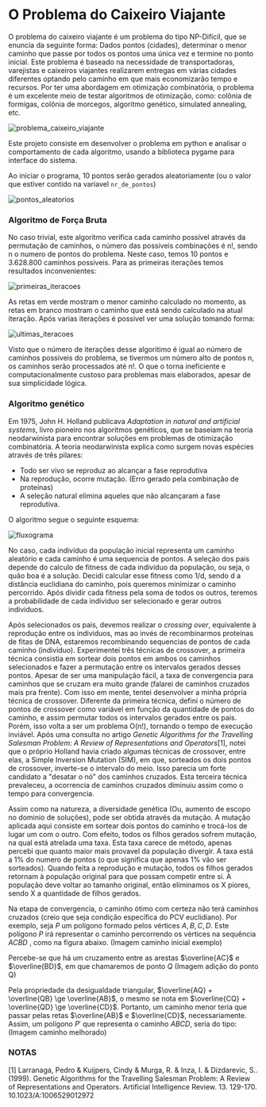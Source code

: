 # O Problema do Caixeiro Viajante

O problema do caixeiro viajante é um problema do tipo NP-Difícil, que se enuncia da seguinte forma: Dados pontos (cidades), determinar o menor caminho que passe por todos os pontos uma única vez e termine no ponto inicial. Este problema é baseado na necessidade de transportadoras, varejistas e caixeiros viajantes realizarem entregas em várias cidades diferentes optando pelo caminho em que mais economizarão tempo e recursos. Por ter uma abordagem em otimização combinatória, o problema é um excelente meio de testar algoritmos de otimização, como: colônia de formigas, colônia de morcegos, algoritmo genético, simulated annealing, etc.  


![problema_caixeiro_viajante](https://npcompletosite.files.wordpress.com/2015/11/mapa2.gif)


Este projeto consiste em desenvolver o problema em python e analisar o comportamento de cada algoritmo, usando a biblioteca pygame para interface do sistema.


Ao iniciar o programa, 10 pontos serão gerados aleatoriamente (ou o valor que estiver contido na variavel `nr_de_pontos`)

![pontos_aleatorios](/assets/images/pontos_aleatorios.jpg)

### Algoritmo de Força Bruta

No caso trivial, este algoritmo verifica cada caminho possível através da permutação de caminhos, o número das possiveis combinações é n!, sendo n o numero de pontos do problema. Neste caso, temos 10 pontos e 3.628.800 caminhos possiveis. Para as primeiras iterações temos resultados inconvenientes:

![primeiras_iteracoes](/assets/images/primeiras_iteracoes.jpg)

As retas em verde mostram o menor caminho calculado no momento, as retas em branco mostram o caminho que está sendo calculado na atual iteração. Após varias iterações é possivel ver uma solução tomando forma:

![ultimas_iteracoes](/assets/images/ultimas_iteracoes.jpg)

Visto que o número de iterações desse algoritimo é igual ao número de caminhos possiveis do problema, se tivermos um número alto de pontos n, os caminhos serão processados até n!. O que o torna ineficiente e computacionalmente custoso para problemas mais elaborados, apesar de sua simplicidade lógica.

### Algoritmo genético

Em 1975, John H. Holland publicava *Adaptation in natural and artificial systems*, livro pioneiro nos algoritmos genéticos, que se baseiam na teoria neodarwinista para encontrar soluções em problemas de otimização combinatória. A teoria neodarwinista explica como surgem novas espécies através de três pilares:

- Todo ser vivo se reproduz ao alcançar a fase reprodutiva
- Na reprodução, ocorre mutação. (Erro gerado pela combinação de proteínas)
- A seleção natural elimina aqueles que não alcançaram a fase reprodutiva.
    
O algoritmo segue o seguinte esquema:

![fluxograma](./assets/images/fluxogramaAG.jpg)

No caso, cada indivíduo da população inicial representa um caminho aleatório e cada caminho é uma sequencia de pontos. A seleção dos pais depende do calculo de fitness de cada indivíduo da população, ou seja, o quão boa é a solução. Decidi calcular esse fitness como 1/d, sendo d a distância euclidiana do caminho, pois queremos minimizar o caminho percorrido. Após dividir cada fitness pela soma de todos os outros, teremos a probabilidade de cada individuo ser selecionado e gerar outros individuos. 

Após selecionados os pais, devemos realizar o *crossing over*, equivalente à reprodução entre os individuos, mas ao invés de recombinarmos proteínas de fitas de DNA, estaremos recombinando sequencias de pontos de cada caminho (individuo). Experimentei três técnicas de crossover, a primeira técnica consistia em sortear dois pontos em ambos os caminhos selecionados e fazer a permutação entre os intervalos gerados desses pontos. Apesar de ser uma manipulação fácil, a taxa de convergencia para caminhos que se cruzam era muito grande (falarei de caminhos cruzados mais pra frente). Com isso em mente, tentei desenvolver a minha própria técnica de crossover. Diferente da primeira técnica, defini o número de pontos de crossover como variável em função da quantidade de pontos do caminho, e assim permutar todos os intervalos gerados entre os pais. Porém, isso volta a ser um problema O(n!), tornando o tempo de execução inviável. Após uma consulta no artigo *Genetic Algorithms for the Travelling Salesman Problem: A Review of Representations and Operators*[1], notei que o próprio Holland havia criado algumas técnicas de crossover, entre elas, a Simple Inversion Mutation (SIM), em que, sorteados os dois pontos de crossover, inverte-se o intervalo do meio. Isso parecia um forte candidato a "desatar o nó" dos caminhos cruzados. Esta terceira técnica prevaleceu, a ocorrencia de caminhos cruzados diminuiu assim como o tempo para convergencia.

Assim como na natureza, a diversidade genética (Ou, aumento de escopo no dominio de soluções), pode ser obtida através da mutação. A mutação aplicada aqui consiste em sortear dois pontos do caminho e trocá-los de lugar um com o outro. Com efeito, todos os filhos gerados sofrem mutação,  na qual está atrelada uma taxa. Esta taxa carece de método, apenas percebi que quanto maior mais provavel da população divergir. A taxa está a 1% do numero de pontos (o que significa que apenas 1% vão ser sorteados). Quando feita a reprodução e mutação, todos os filhos gerados retornam à população original para que possam competir entre si. A população deve voltar ao tamanho original, então eliminamos os X piores, sendo X a quantidade de filhos gerados.

Na etapa de convergencia, o caminho ótimo com certeza não terá caminhos cruzados (creio que seja condição específica do PCV euclidiano). Por exemplo, seja $P$ um polígono formado pelos vértices $A, B, C, D$. Este polígono $P$ irá representar o caminho percorrendo os vértices na sequência $ACBD$ , como na figura abaixo. 
(Imagem caminho inicial exemplo)

Percebe-se que há um cruzamento entre as arestas $\overline{AC}$ e $\overline{BD}$, em que chamaremos de ponto $Q$
(Imagem adição do ponto Q)

Pela propriedade da desigualdade triangular, $\overline{AQ} + \overline{QB} \ge \overline{AB}$, o mesmo se nota em $\overline{CQ} + \overline{QD} \ge \overline{CD}$. Portanto, um caminho menor teria que passar pelas retas $\overline{AB}$ e $\overline{CD}$, necessariamente. Assim,  um polígono $P'$ que representa o caminho $ABCD$, seria do tipo:
(Imagem caminho melhorado)

### NOTAS

[1] Larranaga, Pedro & Kuijpers, Cindy & Murga, R. & Inza, I. & Dizdarevic, S.. (1999). Genetic Algorithms for the Travelling Salesman Problem: A Review of Representations and Operators. Artificial Intelligence Review. 13. 129-170. 10.1023/A:1006529012972
